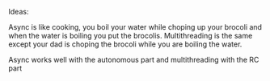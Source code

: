 Ideas:

Async is like cooking, you boil your water while choping up your brocoli and when the water is boiling you put the brocolis.
Multithreading is the same except your dad is choping the brocoli while you are boiling the water.

Async works well with the autonomous part and multithreading with the RC part
